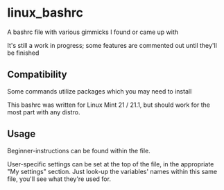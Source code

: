# linux_bashrc

A bashrc file with various gimmicks I found or came up with

It's still a work in progress; some features are commented out until they'll be finished

## Compatibility

Some commands utilize packages which you may need to install

This bashrc was written for Linux Mint 21 / 21.1, but should work for the most part with any distro.


## Usage

Beginner-instructions can be found within the file.

User-specific settings can be set at the top of the file, in the appropriate "My settings" section.
Just look-up the variables' names within this same file, you'll see what they're used for.



